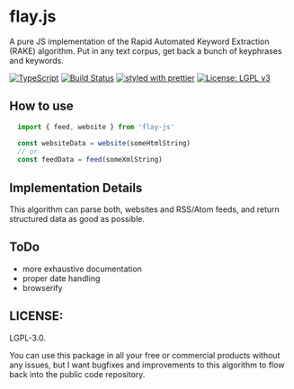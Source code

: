 # flay.js

A pure JS implementation of the Rapid Automated Keyword Extraction (RAKE) algorithm. Put in any text corpus, get back a bunch of keyphrases and keywords.

[![TypeScript](https://badges.frapsoft.com/typescript/code/typescript.svg?v=101)](https://github.com/ellerbrock/typescript-badges/)
[![Build Status](https://travis-ci.org/Anonyfox/flay-js.svg?branch=master)](https://travis-ci.org/Anonyfox/flay-js)
[![styled with prettier](https://img.shields.io/badge/styled_with-prettier-ff69b4.svg)](https://github.com/prettier/prettier)
[![License: LGPL v3](https://img.shields.io/badge/License-LGPL%20v3-blue.svg)](http://www.gnu.org/licenses/lgpl-3.0)

## How to use

````javascript
  import { feed, website } from 'flay-js'

  const websiteData = website(someHtmlString)
  // or
  const feedData = feed(someXmlString)
````

## Implementation Details

This algorithm can parse both, websites and RSS/Atom feeds, and return
structured data as good as possible.

## ToDo

- more exhaustive documentation
- proper date handling
- browserify

## LICENSE:

LGPL-3.0.

You can use this package in all your free or commercial products without any issues, but I want bugfixes and improvements to this algorithm to flow back into the public code repository.